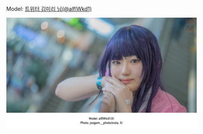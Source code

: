 ﻿---
dddd: 2023.12.03 AGF
nickname: 김미리
sns_type: x
sns_id: alflWkd1
---

Model: <a href="https://x.com/alflWkd1" target="_blank">트위터 김미리 님(@alflWkd1)</a>

![IMG2509.jpeg](/assets/img/2023/12-03/IMG2509.jpeg)